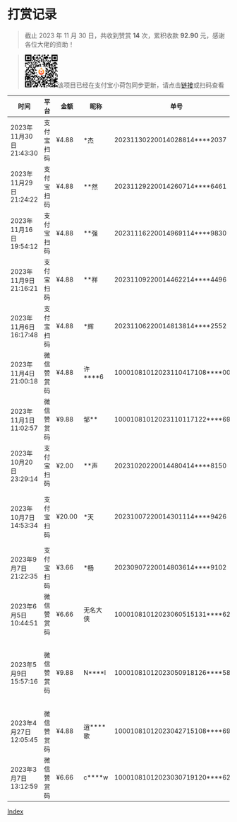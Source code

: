 # 打赏记录

> 截止 2023 年 11 月 30 日，共收到赞赏 **14** 次，累积收款 **92.90** 元，感谢各位大佬的资助！

> <img src="https://github.com/NWPUMetaphysicsOffice/Sponsorships/raw/main/qrcode.png" alt="qrcode" style="zoom:33%;" />该项目已经在支付宝小荷包同步更新，请点击[链接](https://ur.alipay.com/_4yrUtlwcCVXLOMRtGHZ6Qo)或扫码查看

| 时间                    | 平台       | 金额   | 昵称         | 单号                                | 留言备注                                     |
| ----------------------- | ---------- | ------ | ------------ | ----------------------------------- | -------------------------------------------- |
| 2023年11月30日 21:43:30 | 支付宝扫码 | ¥4.88  | \*杰         | 20231130220014028814\*\*\*\*2037    | 大佬喝茶                                     |
| 2023年11月29日 21:24:22 | 支付宝扫码 | ¥4.88  | \*\*然       | 20231129220014260714\*\*\*\*6461    | 感谢                                         |
| 2023年11月16日 19:54:12 | 支付宝扫码 | ¥4.88  | \*\*强       | 20231116220014969114\*\*\*\*9830    |                                              |
| 2023年11月9日 21:16:21  | 支付宝扫码 | ¥4.88  | \*\*祥       | 20231109220014462214\*\*\*\*4496    |                                              |
| 2023年11月6日 16:17:48  | 支付宝扫码 | ¥4.88  | \*辉         | 20231106220014813814\*\*\*\*2552    |                                              |
| 2023年11月4日 21:00:18  | 微信赞赏码 | ¥4.88  | 许\*\*\*\*6  | 10001081012023110417108\*\*\*\*0006 | 感谢分享                                     |
| 2023年11月1日 11:02:57  | 微信赞赏码 | ¥9.88  | 邹\*\*       | 10001081012023110117122\*\*\*\*6936 | 感谢                                         |
| 2023年10月20日 23:29:14 | 支付宝扫码 | ¥2.00  | \*\*声       | 20231020220014480414\*\*\*\*8150    |                                              |
| 2023年10月7日 14:53:34  | 支付宝扫码 | ¥20.00 | \*天         | 20231007220014301114\*\*\*\*9426    | 谢谢小伙伴维护latex模板。请喝咖啡！          |
| 2023年9月7日 21:22:35   | 支付宝扫码 | ¥3.66  | \*畅         | 20230907220014803614\*\*\*\*9102    | gayhub论文模板资助                           |
| 2023年6月5日 10:44:51   | 微信赞赏码 | ¥6.66  | 无名大侠     | 10001081012023060515131\*\*\*\*6258 | 赞                                           |
| 2023年5月9日 15:57:16   | 微信赞赏码 | ¥9.88  | N\*\*\*\*l   | 10001081012023050918126\*\*\*\*5891 | 辛苦大佬维护latex npu thesis！赞助一杯瑞幸！ |
| 2023年4月27日 12:05:45  | 微信赞赏码 | ¥4.88  | 逍\*\*\*\*歌 | 10001081012023042715108\*\*\*\*6929 |                                              |
| 2023年3月7日 13:12:59   | 微信赞赏码 | ¥6.66  | c\*\*\*\*w   | 10001081012023030719120\*\*\*\*6288 |                                              |

[Index](https://nwpumetaphysicsoffice.github.io/Yet-Another-LaTeX-Template-for-NPU-Thesis/)

